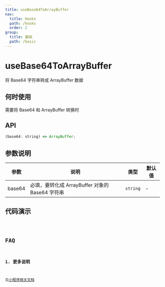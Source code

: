 ```yaml
---
title: useBase64ToArrayBuffer
nav:
  title: Hooks
  path: /hooks
  order: 2
group:
  title: 基础
  path: /basic
---
```


# useBase64ToArrayBuffer

将 Base64 字符串转成 ArrayBuffer 数据

## 何时使用

需要将 Base64 和 ArrayBuffer 转换时

## API

```jsx | pure
(base64: string) => ArrayBuffer;
```

## 参数说明

| 参数   | 说明                                            | 类型     | 默认值 |
| ------ | ----------------------------------------------- | -------- | ------ |
| base64 | 必填，要转化成 ArrayBuffer 对象的 Base64 字符串 | `string` | -      |

## 代码演示

<code src="@pages/useBase64ToArrayBuffer" />

## FAQ

### 1. 更多说明

见[小程序相关文档](https://developers.weixin.qq.com/miniprogram/dev/api/base/wx.base64ToArrayBuffer.html)
